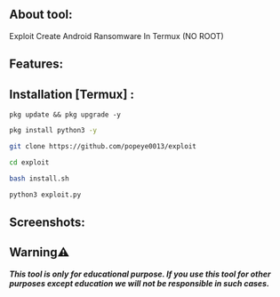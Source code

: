 ## About tool:

Exploit Create Android Ransomware In Termux (NO ROOT)


## Features:


## Installation [Termux] :

```
pkg update && pkg upgrade -y
```
```bash
pkg install python3 -y
```
```bash
git clone https://github.com/popeye0013/exploit
```
```bash
cd exploit
```
```bash
bash install.sh
```
```bash
python3 exploit.py
```

## Screenshots:


## Warning⚠️
***This tool is only for educational purpose. If you use this tool for other purposes except education we will not be responsible in such cases.***
